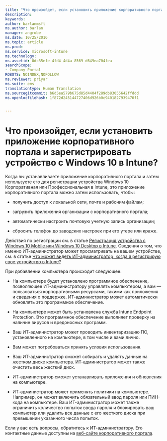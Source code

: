 ```yaml
---
title: "Что произойдет, если установить приложение корпоративного портала и зарегистрировать устройство с Windows 10 в Intune? | Документация Майкрософт"
description: 
keywords: 
author: barlanmsft
ms.author: barlan
manager: angrobe
ms.date: 10/25/2016
ms.topic: article
ms.prod: 
ms.service: microsoft-intune
ms.technology: 
ms.assetid: 0dc35efe-4fd4-4d4a-8569-d649ea704fea
searchScope:
- Company Portal
ROBOTS: NOINDEX,NOFOLLOW
ms.reviewer: priyar
ms.suite: ems
translationtype: Human Translation
ms.sourcegitcommit: b6d5ea579b675d85d4404f289db83055642ffddd
ms.openlocfilehash: 1f872d245144727406d926b0c9401827939470f1


---
```



# <a name="what-happens-if-you-install-the-company-portal-app-and-enroll-your-windows-10-device-in-intune"></a>Что произойдет, если установить приложение корпоративного портала и зарегистрировать устройство с Windows 10 в Intune?

Когда вы устанавливаете приложение корпоративного портала и затем используете его для регистрации устройства Windows 10 Корпоративная или Профессиональная в Intune, это приложение корпоративного портала можно затем использовать, чтобы:

-   получить доступ к локальной сети, почте и рабочим файлам;

-   загрузить приложения организации с корпоративного портала;

-   автоматически настроить почтовую учетную запись организации;

-   сбросить телефон до заводских настроек при его утере или краже.

Действия по регистрации см. в статье [Регистрация устройства с Windows 10 Mobile или Windows 10 Desktop в Intune](enroll-your-w10-phone-or-w10-pc-windows.md). Сведения о том, что именно ИТ-администратор может просматривать на вашем устройстве, см. в статье [Что может видеть ИТ-администратор, когда я регистрирую свое устройство в Intune?](what-can-your-it-administrator-see-when-you-enroll-your-device-in-intune-windows.md)

При добавлении компьютера происходит следующее.

-   На компьютере будет установлено программное обеспечение, позволяющее ИТ-администратору управлять компьютером, а вам — пользоваться корпоративными ресурсами, такими как приложения и сведения о поддержке. ИТ-администратор может автоматически обновлять это программное обеспечение.

-   На компьютере может быть установлена служба Intune Endpoint Protection. Это программное обеспечение выполняет проверку на наличие вирусов и вредоносных программ.

-   Ваш ИТ-администратор может проводить инвентаризацию ПО, установленного на компьютере, в том числе и вами лично.

-   Вам может потребоваться принять условия использования.

-   Ваш ИТ-администратор сможет собирать и удалять данные на жестком диске компьютера. ИТ-администратор может также очистить весь жесткий диск.

-   ИТ-администратор сможет устанавливать приложения и обновления на компьютере.

-   ИТ-администратор может применять политики на компьютере. Например, он может включить обязательный ввод пароля или ПИН-кода на компьютере. Ваш ИТ-администратор может также ограничить количество попыток ввода пароля и блокировать ваш компьютер или удалить все данные с его жесткого диска при превышении указанного числа попыток.

Если у вас есть вопросы, обратитесь к ИТ-администратору. Его контактные данные доступны на [веб-сайте корпоративного портала](http://portal.manage.microsoft.com).



<!--HONumber=Dec16_HO2-->


